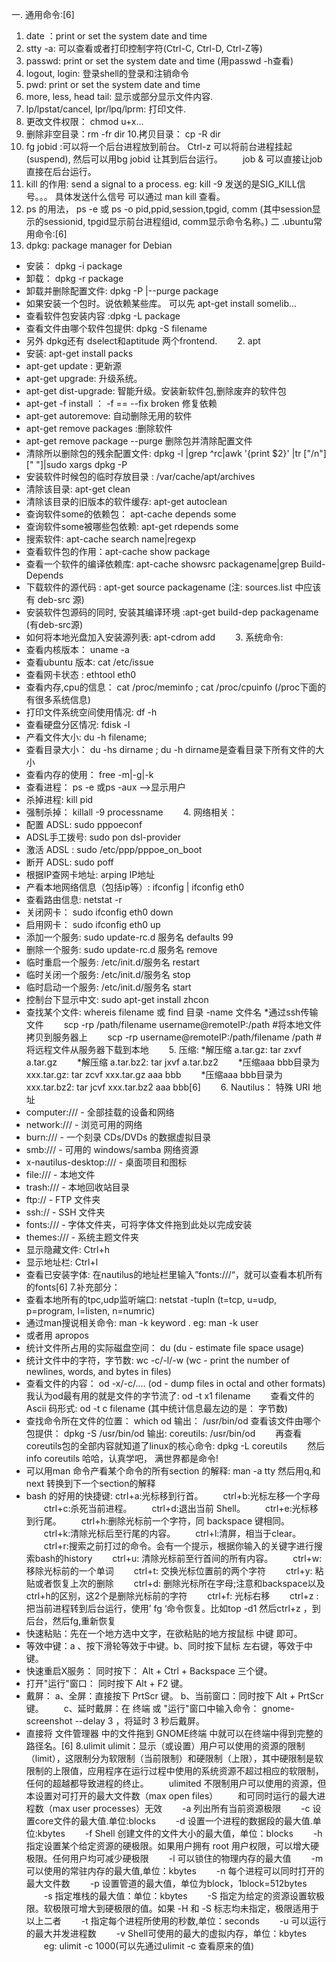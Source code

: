 一. 通用命令:[6]

1. date ：print or set the system date and time
2. stty -a: 可以查看或者打印控制字符(Ctrl-C, Ctrl-D, Ctrl-Z等)
3. passwd: print or set the system date and time (用passwd -h查看)
4. logout, login: 登录shell的登录和注销命令
5. pwd: print or set the system date and time
6. more, less, head tail: 显示或部分显示文件内容.
7. lp/lpstat/cancel, lpr/lpq/lprm: 打印文件.
8. 更改文件权限： chmod u+x...
9. 删除非空目录：rm -fr dir
    10.拷贝目录： cp -R dir
10. fg jobid :可以将一个后台进程放到前台。
   Ctrl-z 可以将前台进程挂起(suspend), 然后可以用bg jobid 让其到后台运行。
   　　job & 可以直接让job直接在后台运行。
11. kill 的作用: send a signal to a process. eg: kill -9 发送的是SIG_KILL信号。。。 具体发送什么信号 可以通过 man kill 查看。
12. ps 的用法， ps -e 或 ps -o pid,ppid,session,tpgid, comm (其中session显示的sessionid, tpgid显示前台进程组id, comm显示命令名称。)
    二 .ubuntu常用命令:[6]
13. dpkg: package manager for Debian
* 安装： dpkg -i package
* 卸载： dpkg -r package
* 卸载并删除配置文件: dpkg -P |--purge package
* 如果安装一个包时。说依赖某些库。 可以先 apt-get install somelib...
* 查看软件包安装内容 :dpkg -L package
* 查看文件由哪个软件包提供: dpkg -S filename
* 另外 dpkg还有 dselect和aptitude 两个frontend.
　　2. apt
* 安装: apt-get install packs
* apt-get update : 更新源
* apt-get upgrade: 升级系统。
* apt-get dist-upgrade: 智能升级。安装新软件包,删除废弃的软件包
* apt-get -f install ： -f == --fix broken 修复依赖
* apt-get autoremove: 自动删除无用的软件
* apt-get remove packages :删除软件
* apt-get remove package --purge 删除包并清除配置文件
* 清除所以删除包的残余配置文件: dpkg -l |grep ^rc|awk '{print $2}' |tr ["/n"] [" "]|sudo xargs dpkg -P
* 安装软件时候包的临时存放目录 : /var/cache/apt/archives
* 清除该目录: apt-get clean
* 清除该目录的旧版本的软件缓存: apt-get autoclean
* 查询软件some的依赖包： apt-cache depends some
* 查询软件some被哪些包依赖: apt-get rdepends some
* 搜索软件: apt-cache search name|regexp
* 查看软件包的作用：apt-cache show package
* 查看一个软件的编译依赖库: apt-cache showsrc packagename|grep Build-Depends
* 下载软件的源代码 : apt-get source packagename (注: sources.list 中应该有 deb-src 源)
* 安装软件包源码的同时, 安装其编译环境 :apt-get build-dep packagename (有deb-src源)
* 如何将本地光盘加入安装源列表: apt-cdrom add
　　3. 系统命令:
* 查看内核版本： uname -a
* 查看ubuntu 版本: cat /etc/issue
* 查看网卡状态 : ethtool eth0
* 查看内存,cpu的信息： cat /proc/meminfo ; cat /proc/cpuinfo
    (/proc下面的有很多系统信息)
* 打印文件系统空间使用情况: df -h
* 查看硬盘分区情况: fdisk -l
* 产看文件大小: du -h filename;
* 查看目录大小： du -hs dirname ; du -h dirname是查看目录下所有文件的大小
* 查看内存的使用： free -m|-g|-k
* 查看进程： ps -e 或ps -aux -->显示用户
* 杀掉进程: kill pid
* 强制杀掉： killall -9 processname
　　4. 网络相关： 
* 配置 ADSL: sudo pppoeconf
* ADSL手工拨号: sudo pon dsl-provider
* 激活 ADSL : sudo /etc/ppp/pppoe_on_boot
* 断开 ADSL: sudo poff
* 根据IP查网卡地址: arping IP地址
* 产看本地网络信息（包括ip等）: ifconfig | ifconfig eth0
* 查看路由信息: netstat -r
* 关闭网卡： sudo ifconfig eth0 down
* 启用网卡： sudo ifconfig eth0 up
* 添加一个服务: sudo update-rc.d 服务名 defaults 99
* 删除一个服务: sudo update-rc.d 服务名 remove
* 临时重启一个服务: /etc/init.d/服务名 restart
* 临时关闭一个服务: /etc/init.d/服务名 stop
* 临时启动一个服务: /etc/init.d/服务名 start
* 控制台下显示中文: sudo apt-get install zhcon
* 查找某个文件: whereis filename 或 find 目录 -name 文件名
    *通过ssh传输文件
    　　scp -rp /path/filename username@remoteIP:/path #将本地文件拷贝到服务器上
    　　scp -rp username@remoteIP:/path/filename /path #将远程文件从服务器下载到本地
　　5. 压缩:
    *解压缩 a.tar.gz: tar zxvf a.tar.gz
    　　*解压缩 a.tar.bz2: tar jxvf a.tar.bz2
    　　*压缩aaa bbb目录为xxx.tar.gz: tar zcvf xxx.tar.gz aaa bbb
    　　*压缩aaa bbb目录为xxx.tar.bz2: tar jcvf xxx.tar.bz2 aaa bbb[6]
　　6. Nautilus：
    特殊 URI 地址
* computer:/// - 全部挂载的设备和网络
* network:/// - 浏览可用的网络
* burn:/// - 一个刻录 CDs/DVDs 的数据虚拟目录
* smb:/// - 可用的 windows/samba 网络资源
* x-nautilus-desktop:/// - 桌面项目和图标
* file:/// - 本地文件
* trash:/// - 本地回收站目录
* ftp:// - FTP 文件夹
* ssh:// - SSH 文件夹
* fonts:/// - 字体文件夹，可将字体文件拖到此处以完成安装
* themes:/// - 系统主题文件夹
* 显示隐藏文件: Ctrl+h
* 显示地址栏: Ctrl+l
* 查看已安装字体: 在nautilus的地址栏里输入”fonts:///“，就可以查看本机所有的fonts[6]
    7.补充部分：
* 查看本地所有的tpc,udp监听端口: netstat -tupln (t=tcp, u=udp, p=program, l=listen, n=numric)
* 通过man搜说相关命令: man -k keyword . eg: man -k user
* 或者用 apropos
* 统计文件所占用的实际磁盘空间： du (du - estimate file space usage)
* 统计文件中的字符，字节数: wc -c/-l/-w (wc - print the number of newlines, words, and bytes in files)
* 查看文件的内容： od -x/-c/.... (od - dump files in octal and other formats)
    我认为od最有用的就是文件的字节流了: od -t x1 filename
    　　查看文件的 Ascii 码形式: od -t c filename (其中统计信息最左边的是： 字节数)
* 查找命令所在文件的位置： which od 输出： /usr/bin/od
    查看该文件由哪个包提供： dpkg -S /usr/bin/od 输出: coreutils: /usr/bin/od
    　　再查看coreutils包的全部内容就知道了linux的核心命令: dpkg -L coreutils
    　　然后 info coreutils 哈哈，认真学吧， 满世界都是命令!
* 可以用man 命令产看某个命令的所有section 的解释: man -a tty
    然后用q,和next 转换到下一个section的解释
* bash 的好用的快捷键:
    ctrl+a:光标移到行首。
    　　ctrl+b:光标左移一个字母
    　　ctrl+c:杀死当前进程。
    　　ctrl+d:退出当前 Shell。
    　　ctrl+e:光标移到行尾。
    　　ctrl+h:删除光标前一个字符，同 backspace 键相同。
    　　ctrl+k:清除光标后至行尾的内容。
    　　ctrl+l:清屏，相当于clear。
    　　ctrl+r:搜索之前打过的命令。会有一个提示，根据你输入的关键字进行搜索bash的history
    　　ctrl+u: 清除光标前至行首间的所有内容。
    　　ctrl+w: 移除光标前的一个单词
    　　ctrl+t: 交换光标位置前的两个字符
    　　ctrl+y: 粘贴或者恢复上次的删除
    　　ctrl+d: 删除光标所在字母;注意和backspace以及ctrl+h的区别，这2个是删除光标前的字符
    　　ctrl+f: 光标右移
    　　ctrl+z : 把当前进程转到后台运行，使用’ fg ‘命令恢复。比如top -d1 然后ctrl+z ，到后台，然后fg,重新恢复
* 快速粘贴：先在一个地方选中文字，在欲粘贴的地方按鼠标 中键 即可。
* 等效中键：a 、按下滑轮等效于中键。b、同时按下鼠标 左右键，等效于中键。
* 快速重启X服务： 同时按下： Alt + Ctrl + Backspace 三个键。
* 打开"运行"窗口： 同时按下 Alt + F2 键。
* 戴屏： a、全屏：直接按下 PrtScr 键。
    b、当前窗口：同时按下 Alt + PrtScr 键。
    　　c、延时戴屏：在 终端 或 "运行"窗口中输入命令： gnome-screenshot --delay 3 ，将延时 3 秒后戴屏。
* 直接将 文件管理器 中的文件拖到 GNOME终端 中就可以在终端中得到完整的路径名。[6]  8.ulimit
    ulimit：显示（或设置）用户可以使用的资源的限制（limit），这限制分为软限制（当前限制）和硬限制（上限），其中硬限制是软限制的上限值，应用程序在运行过程中使用的系统资源不超过相应的软限制，任何的超越都导致进程的终止。
    　　ulimited 不限制用户可以使用的资源，但本设置对可打开的最大文件数（max open files）
    　　和可同时运行的最大进程数（max user processes）无效
    　　-a 列出所有当前资源极限
    　　-c 设置core文件的最大值.单位:blocks
    　　-d 设置一个进程的数据段的最大值.单位:kbytes
    　　-f Shell 创建文件的文件大小的最大值，单位：blocks
    　　-h 指定设置某个给定资源的硬极限。如果用户拥有 root 用户权限，可以增大硬极限。任何用户均可减少硬极限
    　　-l 可以锁住的物理内存的最大值
    　　-m 可以使用的常驻内存的最大值,单位：kbytes
    　　-n 每个进程可以同时打开的最大文件数
    　　-p 设置管道的最大值，单位为block，1block=512bytes
    　　-s 指定堆栈的最大值：单位：kbytes
    　　-S 指定为给定的资源设置软极限。软极限可增大到硬极限的值。如果 -H 和 -S 标志均未指定，极限适用于以上二者
    　　-t 指定每个进程所使用的秒数,单位：seconds
    　　-u 可以运行的最大并发进程数
    　　-v Shell可使用的最大的虚拟内存，单位：kbytes
    　　eg: ulimit -c 1000(可以先通过ulimit -c 查看原来的值)